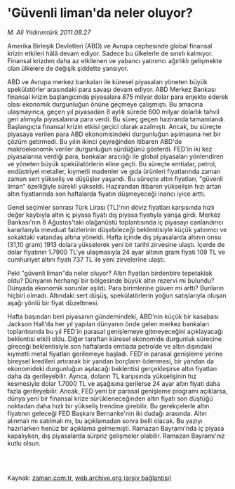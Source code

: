 # 'Güvenli liman'da  neler oluyor?

*M. Ali Yıldırımtürk 2011.08.27*

<td class="columnist-detail">
<p>Amerika Birleşik Devletleri (ABD) ve Avrupa cephesinde global finansal krizin etkileri hâlâ devam ediyor. Sadece bu ülkelerle de sınırlı kalmıyor. Finansal krizden daha az etkilenen ve yabancı yatırımcı ağırlıklı gelişmekte olan ülkelere de değişik şiddette yansıyor.</p>
<p>
<div id="haberMetinDiv">
<p> ABD ve Avrupa merkez bankaları ile küresel piyasaları yöneten büyük spekülatörler arasındaki para savaşı devam ediyor. ABD Merkez Bankası finansal krizin başlangıcında piyasalara 875 milyar dolar para enjekte ederek olası ekonomik durgunluğun önüne geçmeye çalışmıştı. Bu amacına ulaşmayınca, geçen yıl piyasadan 8 aylık sürede 600 milyar dolarlık tahvil geri alımıyla piyasalarına para verdi. Bu süreç geçen haziranda tamamlandı. Başlangıçta finansal krizin etkisi geçici olarak azalmıştı. Ancak, bu süreçte piyasaya verilen para ABD ekonomisindeki durgunluğun aşılmasına net bir çözüm getirmedi. Bu yılın ikinci çeyreğinden itibaren ABD'de makroekonomik veriler durgunluğun sürdüğünü gösterdi. FED'in iki kez piyasalarına verdiği para, bankalar aracılığı ile global piyasaları yönlendiren ve yöneten büyük spekülatörlerin eline geçti. Bu süreçte emtialar, petrol, endüstriyel metaller, kıymetli madenler ve gıda ürünleri fiyatlarında zaman zaman sert yükseliş ve düşüşler yaşandı. Bu süreçte altın fiyatları, "güvenli liman" özelliğiyle sürekli yükseldi. Hazirandan itibaren yükselişin hızı artan altın fiyatlarında son haftalarda fiyatın düşmeyeceği inancı iyice arttı.
<p> Genel seçimler sonrası Türk Lirası (TL)'nın döviz fiyatları karşısında hızlı değer kaybıyla altın iç piyasa fiyatı dış piyasa fiyatıyla yarışa girdi. Merkez Bankası'nın 8 Ağustos'taki olağanüstü toplantısında iç piyasayı canlandırıcı kararlarıyla mevduat faizlerinin düşebileceği beklentisiyle küçük yatırımcı ve sokaktaki vatandaş altına yöneldi. Hafta içinde dış piyasalarda altının onsu (31,10 gram) 1913 dolara yükselerek yeni bir tarihi zirvesine ulaştı. İçerde de dolar fiyatının 1.7900 TL'ye ulaşmasıyla 24 ayar altının gram fiyatı 109 TL ve cumhuriyet altını fiyatı 737 TL ile yeni zirvelerine ulaştı.
<p> Peki "güvenli liman"da neler oluyor? Altın fiyatları birdenbire tepetaklak oldu? Dünyanın herhangi bir bölgesinde büyük altın rezervi mi bulundu? Dünyada ekonomik sorunlar aşıldı. Para birimlerine güven mi arttı? Bunların hiçbiri olmadı. Altındaki sert düşüş, spekülatörlerin yoğun satışlarıyla oluşan aşağı yönlü bir fiyat düzeltmesi.
<p> Hafta başından beri piyasanın gündemindeki, ABD'nin küçük bir kasabası Jackson Hall'da her yıl yapılan dünyanın önde gelen merkez bankaları toplantısında bu yıl FED'in parasal genişlemeye gitmeyeceğini açıklayacağı beklentisi etkili oldu. Diğer taraftan küresel ekonomide durgunluk sürecine gireceği beklentisiyle son haftalarda emtiada petrolde ve altın dışındaki kıymetli metal fiyatları gerilemeye başladı. FED'in parasal genişleme yerine bireysel kredileri artırarak bir yandan borçların ödenmesi, bir yandan da ekonomideki durgunluğun aşılacağı beklentisi gerçekleşirse altın fiyatları daha da gerileyebilir. Ayrıca, doların TL karşısında yükselişinin hız kesmesiyle dolar 1.7000 TL ve aşağısına gerilerse 24 ayar altın fiyatı daha fazla gerileyebilir. Ancak, FED yeni bir parasal genişleme programı açıklarsa, dünya yeni bir finansal krize sürükleneceğinden altın fiyatı son düştüğü noktadan daha hızlı bir yükseliş trendine girebilir. Bu gerekçelerle altın fiyatının geleceği FED Başkanı Bernanke'nin iki dudağı arasında. Altın alınmalı mı satılmalı mı, bu açıklamadan sonra belli olacak. Bu yazıyı hazırlarken henüz bir açıklama gelmemişti. Ramazan Bayramı'nda iç piyasa kapalıyken, dış piyasalarda sürpriz gelişmeler olabilir. Ramazan Bayramı'nız kutlu olsun. </p></p></p></p></div>
</p>


<p><br>
		 </br></p></td>

Kaynak: [zaman.com.tr](http://zaman.com.tr/yazar.do?yazino=1173690), [web.archive.org (arşiv bağlantısı)](http://web.archive.org/web/20111213113530/http://zaman.com.tr/yazar.do?yazino=1173690)
